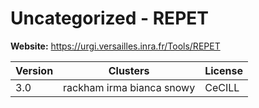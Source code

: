 # Uncategorized - REPET





**Website:** <https://urgi.versailles.inra.fr/Tools/REPET>

| Version | Clusters | License |
| ------- | -------- | ------- |
| 3.0 | rackham irma bianca snowy | CeCILL |
